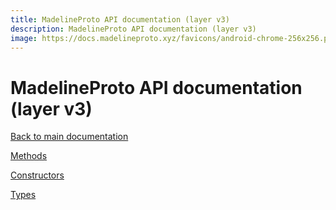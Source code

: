 ```yaml
---
title: MadelineProto API documentation (layer v3)
description: MadelineProto API documentation (layer v3)
image: https://docs.madelineproto.xyz/favicons/android-chrome-256x256.png
---
```

# MadelineProto API documentation (layer v3)

[Back to main documentation](..)  


[Methods](methods/)

[Constructors](constructors/)

[Types](types/)
